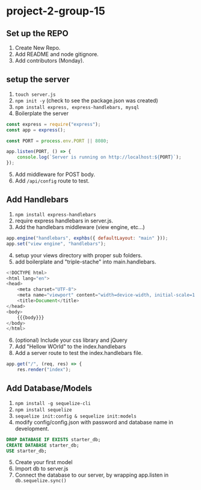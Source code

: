 # project-2-group-15

## Set up the REPO
1. Create New Repo.
2. Add README and node gitignore.
3. Add contributors (Monday).

## setup the server

1. `touch server.js`
2. `npm init -y` (check to see the package.json was created)
3. `npm install express, express-handlebars, mysql`
4. Boilerplate the server

```javascript
const express = require("express");
const app = express();

const PORT = process.env.PORT || 8080;

app.listen(PORT, () => {
    console.log(`Server is running on http://localhost:${PORT}`);
});
```

5. Add middleware for POST body.
6. Add `/api/config` route to test.

## Add Handlebars
1. `npm install express-handlebars`
2. require express handlebars in server.js.
3. Add the handlebars middleware (view engine, etc...)

```javascript
app.engine("handlebars", exphbs({ defaultLayout: "main" }));
app.set("view engine", "handlebars");
```

4. setup your views directory with proper sub folders.
5. add boilerplate and "triple-stache" into main.handlebars.
```javascript
<!DOCTYPE html>
<html lang="en">
<head>
    <meta charset="UTF-8">
    <meta name="viewport" content="width=device-width, initial-scale=1.0">
    <title>Document</title>
</head>
<body>
    {{{body}}}
</body>
</html>
```

6. (optional) Include your css library and jQuery
7. Add "Hellow WOrld" to the index.handlebars
8. Add a server route to test the index.handlebars file.

```javascript
app.get("/", (req, res) => {
    res.render("index");
```

## Add Database/Models
1. `npm install -g sequelize-cli`
2. `npm install sequelize`
3. `sequelize init:config & sequelize init:models`
4. modify config/config.json with password and database name in development.
```sql
DROP DATABASE IF EXISTS starter_db;
CREATE DATABASE starter_db;
USE starter_db;
```
5. Create your first model
6. Import db to server.js
7. Connect the database to our server, by wrapping app.listen in ` db.sequelize.sync()`